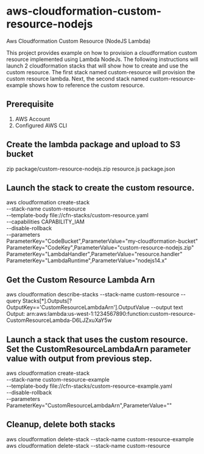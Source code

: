 # aws-cloudformation-custom-resource-nodejs
Aws Cloudformation Custom Resource (NodeJS Lambda) 

This project provides example on how to provision a cloudformation custom resource implemented using Lambda NodeJs.
The following instructions will launch 2 cloudformation stacks that will show how to create and use the custom resource.
The first stack named custom-resource will provision the custom resource lambda.
Next, the second stack named custom-resource-example shows how to reference the custom resource.

## Prerequisite
1. AWS Account
2. Configured AWS CLI


## Create the lambda package and upload to S3 bucket
zip package/custom-resource-nodejs.zip resource.js package.json 

## Launch the stack to create the custom resource.
aws cloudformation create-stack \
  --stack-name custom-resource \
  --template-body file://cfn-stacks/custom-resource.yaml \
  --capabilities CAPABILITY_IAM \
  --disable-rollback \
  --parameters \
    ParameterKey="CodeBucket",ParameterValue="my-cloudformation-bucket" \
    ParameterKey="CodeKey",ParameterValue="custom-resource-nodejs.zip" \
    ParameterKey="LambdaHandler",ParameterValue="resource.handler" \
    ParameterKey="LambdaRuntime",ParameterValue="nodejs14.x"

## Get the Custom Resource Lambda Arn
aws cloudformation describe-stacks --stack-name custom-resource --query Stacks[*].Outputs[?OutputKey=='CustomResourceLambdaArn'].OutputValue --output text
Output: arn:aws:lambda:us-west-1:1234567890:function:custom-resource-CustomResourceLambda-D6LJZxuXaY5w

## Launch a stack that uses the custom resource. Set the CustomResourceLambdaArn parameter value with output from previous step.
aws cloudformation create-stack \
  --stack-name custom-resource-example \
  --template-body file://cfn-stacks/custom-resource-example.yaml \
  --disable-rollback \
  --parameters \
    ParameterKey="CustomResourceLambdaArn",ParameterValue=""

## Cleanup, delete both stacks
aws cloudformation delete-stack --stack-name custom-resource-example
aws cloudformation delete-stack --stack-name custom-resource
